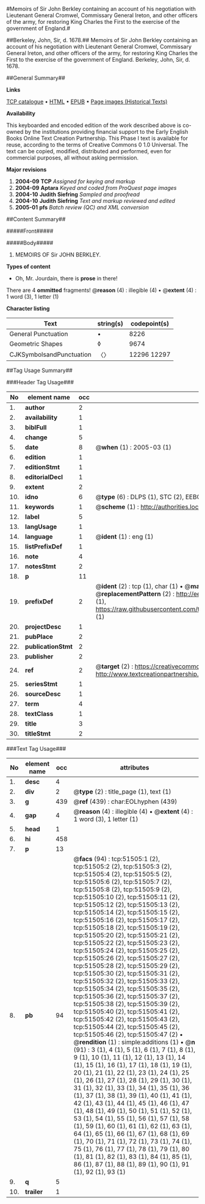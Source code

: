 #Memoirs of Sir John Berkley containing an account of his negotiation with Lieutenant General Cromwel, Commissary General Ireton, and other officers of the army, for restoring King Charles the First to the exercise of the government of England.#

##Berkeley, John, Sir, d. 1678.##
Memoirs of Sir John Berkley containing an account of his negotiation with Lieutenant General Cromwel, Commissary General Ireton, and other officers of the army, for restoring King Charles the First to the exercise of the government of England.
Berkeley, John, Sir, d. 1678.

##General Summary##

**Links**

[TCP catalogue](http://www.ota.ox.ac.uk/tcp/)  • 
[HTML](http://tei.it.ox.ac.uk/tcp/Texts-HTML/free/A27/A27463.html)  • 
[EPUB](http://tei.it.ox.ac.uk/tcp/Texts-EPUB/free/A27/A27463.epub) • 
[Page images (Historical Texts)](https://data.historicaltexts.jisc.ac.uk/view?pubId=eebo-11955927e&pageId=eebo-11955927e-51505-1)

**Availability**

This keyboarded and encoded edition of the
	       work described above is co-owned by the institutions
	       providing financial support to the Early English Books
	       Online Text Creation Partnership. This Phase I text is
	       available for reuse, according to the terms of Creative
	       Commons 0 1.0 Universal. The text can be copied,
	       modified, distributed and performed, even for
	       commercial purposes, all without asking permission.

**Major revisions**

1. __2004-09__ __TCP__ *Assigned for keying and markup*
1. __2004-09__ __Aptara__ *Keyed and coded from ProQuest page images*
1. __2004-10__ __Judith Siefring__ *Sampled and proofread*
1. __2004-10__ __Judith Siefring__ *Text and markup reviewed and edited*
1. __2005-01__ __pfs__ *Batch review (QC) and XML conversion*

##Content Summary##

#####Front#####

#####Body#####

1. MEMOIRS
OF
Sir JOHN BERKLEY.

**Types of content**

  * Oh, Mr. Jourdain, there is **prose** in there!

There are 4 **ommitted** fragments! 
 @__reason__ (4) : illegible (4)  •  @__extent__ (4) : 1 word (3), 1 letter (1)

**Character listing**


|Text|string(s)|codepoint(s)|
|---|---|---|
|General Punctuation|•|8226|
|Geometric Shapes|◊|9674|
|CJKSymbolsandPunctuation|〈〉|12296 12297|

##Tag Usage Summary##

###Header Tag Usage###

|No|element name|occ|attributes|
|---|---|---|---|
|1.|__author__|2||
|2.|__availability__|1||
|3.|__biblFull__|1||
|4.|__change__|5||
|5.|__date__|8| @__when__ (1) : 2005-03 (1)|
|6.|__edition__|1||
|7.|__editionStmt__|1||
|8.|__editorialDecl__|1||
|9.|__extent__|2||
|10.|__idno__|6| @__type__ (6) : DLPS (1), STC (2), EEBO-CITATION (1), OCLC (1), VID (1)|
|11.|__keywords__|1| @__scheme__ (1) : http://authorities.loc.gov/ (1)|
|12.|__label__|5||
|13.|__langUsage__|1||
|14.|__language__|1| @__ident__ (1) : eng (1)|
|15.|__listPrefixDef__|1||
|16.|__note__|4||
|17.|__notesStmt__|2||
|18.|__p__|11||
|19.|__prefixDef__|2| @__ident__ (2) : tcp (1), char (1)  •  @__matchPattern__ (2) : ([0-9\-]+):([0-9IVX]+) (1), (.+) (1)  •  @__replacementPattern__ (2) : http://eebo.chadwyck.com/downloadtiff?vid=$1&page=$2 (1), https://raw.githubusercontent.com/textcreationpartnership/Texts/master/tcpchars.xml#$1 (1)|
|20.|__projectDesc__|1||
|21.|__pubPlace__|2||
|22.|__publicationStmt__|2||
|23.|__publisher__|2||
|24.|__ref__|2| @__target__ (2) : https://creativecommons.org/publicdomain/zero/1.0/ (1), http://www.textcreationpartnership.org/docs/. (1)|
|25.|__seriesStmt__|1||
|26.|__sourceDesc__|1||
|27.|__term__|4||
|28.|__textClass__|1||
|29.|__title__|3||
|30.|__titleStmt__|2||


###Text Tag Usage###

|No|element name|occ|attributes|
|---|---|---|---|
|1.|__desc__|4||
|2.|__div__|2| @__type__ (2) : title_page (1), text (1)|
|3.|__g__|439| @__ref__ (439) : char:EOLhyphen (439)|
|4.|__gap__|4| @__reason__ (4) : illegible (4)  •  @__extent__ (4) : 1 word (3), 1 letter (1)|
|5.|__head__|1||
|6.|__hi__|458||
|7.|__p__|13||
|8.|__pb__|94| @__facs__ (94) : tcp:51505:1 (2), tcp:51505:2 (2), tcp:51505:3 (2), tcp:51505:4 (2), tcp:51505:5 (2), tcp:51505:6 (2), tcp:51505:7 (2), tcp:51505:8 (2), tcp:51505:9 (2), tcp:51505:10 (2), tcp:51505:11 (2), tcp:51505:12 (2), tcp:51505:13 (2), tcp:51505:14 (2), tcp:51505:15 (2), tcp:51505:16 (2), tcp:51505:17 (2), tcp:51505:18 (2), tcp:51505:19 (2), tcp:51505:20 (2), tcp:51505:21 (2), tcp:51505:22 (2), tcp:51505:23 (2), tcp:51505:24 (2), tcp:51505:25 (2), tcp:51505:26 (2), tcp:51505:27 (2), tcp:51505:28 (2), tcp:51505:29 (2), tcp:51505:30 (2), tcp:51505:31 (2), tcp:51505:32 (2), tcp:51505:33 (2), tcp:51505:34 (2), tcp:51505:35 (2), tcp:51505:36 (2), tcp:51505:37 (2), tcp:51505:38 (2), tcp:51505:39 (2), tcp:51505:40 (2), tcp:51505:41 (2), tcp:51505:42 (2), tcp:51505:43 (2), tcp:51505:44 (2), tcp:51505:45 (2), tcp:51505:46 (2), tcp:51505:47 (2)  •  @__rendition__ (1) : simple:additions (1)  •  @__n__ (91) : 3 (1), 4 (1), 5 (1), 6 (1), 7 (1), 8 (1), 9 (1), 10 (1), 11 (1), 12 (1), 13 (1), 14 (1), 15 (1), 16 (1), 17 (1), 18 (1), 19 (1), 20 (1), 21 (1), 22 (1), 23 (1), 24 (1), 25 (1), 26 (1), 27 (1), 28 (1), 29 (1), 30 (1), 31 (1), 32 (1), 33 (1), 34 (1), 35 (1), 36 (1), 37 (1), 38 (1), 39 (1), 40 (1), 41 (1), 42 (1), 43 (1), 44 (1), 45 (1), 46 (1), 47 (1), 48 (1), 49 (1), 50 (1), 51 (1), 52 (1), 53 (1), 54 (1), 55 (1), 56 (1), 57 (1), 58 (1), 59 (1), 60 (1), 61 (1), 62 (1), 63 (1), 64 (1), 65 (1), 66 (1), 67 (1), 68 (1), 69 (1), 70 (1), 71 (1), 72 (1), 73 (1), 74 (1), 75 (1), 76 (1), 77 (1), 78 (1), 79 (1), 80 (1), 81 (1), 82 (1), 83 (1), 84 (1), 85 (1), 86 (1), 87 (1), 88 (1), 89 (1), 90 (1), 91 (1), 92 (1), 93 (1)|
|9.|__q__|5||
|10.|__trailer__|1||
